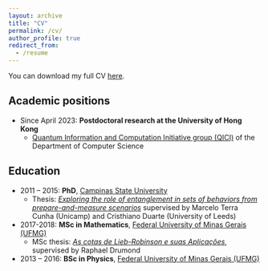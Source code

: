 ```yaml
---
layout: archive
title: "CV"
permalink: /cv/
author_profile: true
redirect_from:
  - /resume
---
```


You can download my full CV [here](/files/CV_Carlos.pdf).

## Academic positions

- Since April 2023: **Postdoctoral research at the University of Hong Kong**
	- [Quantum Information and Computation Initiative group (QICI)](https://qici.weebly.com/) of the Department of Computer Science

## Education

- 2011 – 2015: **PhD**, [Campinas State University](https://www.unicamp.br/unicamp/english)
	- Thesis: *[Exploring the role of entanglement in sets of behaviors from prepare-and-measure scenarios](/files/PhdThesis.pdf)* supervised by Marcelo Terra Cunha (Unicamp) and Cristhiano Duarte (University of Leeds)
- 2017-2018: **MSc in Mathematics**, [Federal University of Minas Gerais (UFMG)](https://ufmg.br/international-visitors)
	- MSc thesis: *[As cotas de Lieb-Robinson e suas Aplicações](/files/MasterThesis.pdf)*, supervised by Raphael Drumond
- 2013 – 2016: **BSc in Physics**, [Federal University of Minas Gerais (UFMG)](https://ufmg.br/international-visitors)

